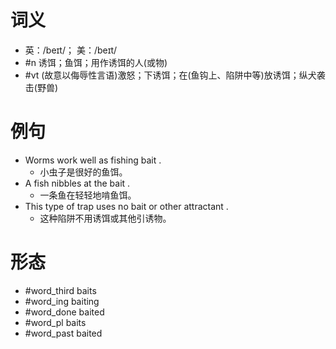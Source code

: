 # 词义
- 英：/beɪt/； 美：/beɪt/
- #n 诱饵；鱼饵；用作诱饵的人(或物)
- #vt (故意以侮辱性言语)激怒；下诱饵；在(鱼钩上、陷阱中等)放诱饵；纵犬袭击(野兽)
# 例句
- Worms work well as fishing bait .
	- 小虫子是很好的鱼饵。
- A fish nibbles at the bait .
	- 一条鱼在轻轻地啃鱼饵。
- This type of trap uses no bait or other attractant .
	- 这种陷阱不用诱饵或其他引诱物。
# 形态
- #word_third baits
- #word_ing baiting
- #word_done baited
- #word_pl baits
- #word_past baited
